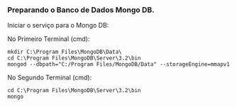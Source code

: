 ### Preparando o Banco de Dados Mongo DB.

Iniciar o serviço para o Mongo DB:


No Primeiro Terminal (cmd):
```
mkdir C:\Program Files\MongoDB\Data\
cd C:\Program Files\MongoDB\Server\3.2\bin
mongod --dbpath="C:/Program Files/MongoDB/Data" --storageEngine=mmapv1
```

No Segundo Terminal (cmd):
```
cd C:\Program Files\MongoDB\Server\3.2\bin
mongo
```
